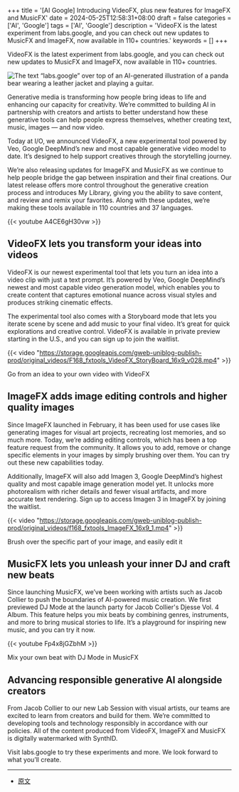 +++
title = '[AI Google] Introducing VideoFX, plus new features for ImageFX and MusicFX'
date = 2024-05-25T12:58:31+08:00
draft = false
categories = ['AI', 'Google']
tags = ['AI', 'Google']
description = 'VideoFX is the latest experiment from labs.google, and you can check out new updates to MusicFX and ImageFX, now available in 110+ countries.'
keywords = []
+++

VideoFX is the latest experiment from labs.google, and you can check out new updates to MusicFX and ImageFX, now available in 110+ countries.

![The text “labs.google” over top of an AI-generated illustration of a panda bear wearing a leather jacket and playing a guitar.](https://storage.googleapis.com/gweb-uniblog-publish-prod/images/OPT_01_45S_VIDEOFX_HERO_IMAGE_20.width-1200.format-webp_X0AKE5c.webp)

Generative media is transforming how people bring ideas to life and enhancing our capacity for creativity. We’re committed to building AI in partnership with creators and artists to better understand how these generative tools can help people express themselves, whether creating text, music, images — and now video.

Today at I/O, we announced VideoFX, a new experimental tool powered by Veo, Google DeepMind’s new and most capable generative video model to date. It’s designed to help support creatives through the storytelling journey.

We’re also releasing updates for ImageFX and MusicFX as we continue to help people bridge the gap between inspiration and their final creations. Our latest release offers more control throughout the generative creation process and introduces My Library, giving you the ability to save content, and review and remix your favorites. Along with these updates, we’re making these tools available in 110 countries and 37 languages.

{{< youtube A4CE6gH30vw >}}

## VideoFX lets you transform your ideas into videos
VideoFX is our newest experimental tool that lets you turn an idea into a video clip with just a text prompt. It’s powered by Veo, Google DeepMind’s newest and most capable video generation model, which enables you to create content that captures emotional nuance across visual styles and produces striking cinematic effects.

The experimental tool also comes with a Storyboard mode that lets you iterate scene by scene and add music to your final video. It’s great for quick explorations and creative control. VideoFX is available in private preview starting in the U.S., and you can sign up to join the waitlist.

{{< video "https://storage.googleapis.com/gweb-uniblog-publish-prod/original_videos/F168_fxtools_VideoFX_StoryBoard_16x9_v028.mp4" >}}

Go from an idea to your own video with VideoFX

## ImageFX adds image editing controls and higher quality images
Since ImageFX launched in February, it has been used for use cases like generating images for visual art projects, recreating lost memories, and so much more. Today, we’re adding editing controls, which has been a top feature request from the community. It allows you to add, remove or change specific elements in your images by simply brushing over them. You can try out these new capabilities today.

Additionally, ImageFX will also add Imagen 3, Google DeepMind’s highest quality and most capable image generation model yet. It unlocks more photorealism with richer details and fewer visual artifacts, and more accurate text rendering. Sign up to access Imagen 3 in ImageFX by joining the waitlist.

{{< video "https://storage.googleapis.com/gweb-uniblog-publish-prod/original_videos/f168_fxtools_ImageFX_16x9_1.mp4" >}}

Brush over the specific part of your image, and easily edit it

## MusicFX lets you unleash your inner DJ and craft new beats
Since launching MusicFX, we’ve been working with artists such as Jacob Collier to push the boundaries of AI-powered music creation. We first previewed DJ Mode at the launch party for Jacob Collier's Djesse Vol. 4 Album. This feature helps you mix beats by combining genres, instruments, and more to bring musical stories to life. It’s a playground for inspiring new music, and you can try it now.

{{< youtube Fp4x8jGZbhM >}}

Mix your own beat with DJ Mode in MusicFX

## Advancing responsible generative AI alongside creators
From Jacob Collier to our new Lab Session with visual artists, our teams are excited to learn from creators and build for them. We’re committed to developing tools and technology responsibly in accordance with our policies. All of the content produced from VideoFX, ImageFX and MusicFX is digitally watermarked with SynthID.

Visit labs.google to try these experiments and more. We look forward to what you’ll create.

---

- [原文](https://blog.google/technology/ai/google-labs-video-fx-generative-ai/)
<!-- - [Blog | Learn AI from scratch](...) -->

